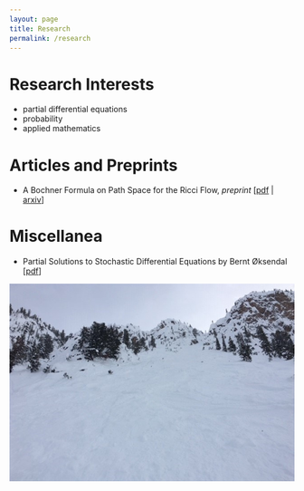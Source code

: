 ```yaml
---
layout: page
title: Research
permalink: /research
---
```


Research Interests
======
  - partial differential equations
  - probability
  - applied mathematics

Articles and Preprints
======
  - A Bochner Formula on Path Space for the Ricci Flow, <em>preprint</em> \[[pdf](/assets/A_Bochner_Formula_on_Path_Space_for_the_Ricci_Flow.pdf) \| [arxiv](https://arxiv.org/abs/1909.04193)\]

Miscellanea
======
  - Partial Solutions to Stochastic Differential Equations by Bernt Øksendal \[[pdf](/assets/Solutions_to_Oksendal.pdf)\]

![](assets/img/KHMR_Terminator.jpg)
